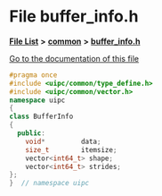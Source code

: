 

# File buffer\_info.h

[**File List**](files.md) **>** [**common**](dir_fe04c8fb910be76d82cd33e795163b9b.md) **>** [**buffer\_info.h**](buffer__info_8h.md)

[Go to the documentation of this file](buffer__info_8h.md)


```C++
#pragma once
#include <uipc/common/type_define.h>
#include <uipc/common/vector.h>
namespace uipc
{
class BufferInfo
{
  public:
    void*         data;
    size_t        itemsize;
    vector<int64_t> shape;
    vector<int64_t> strides;
};
}  // namespace uipc
```


